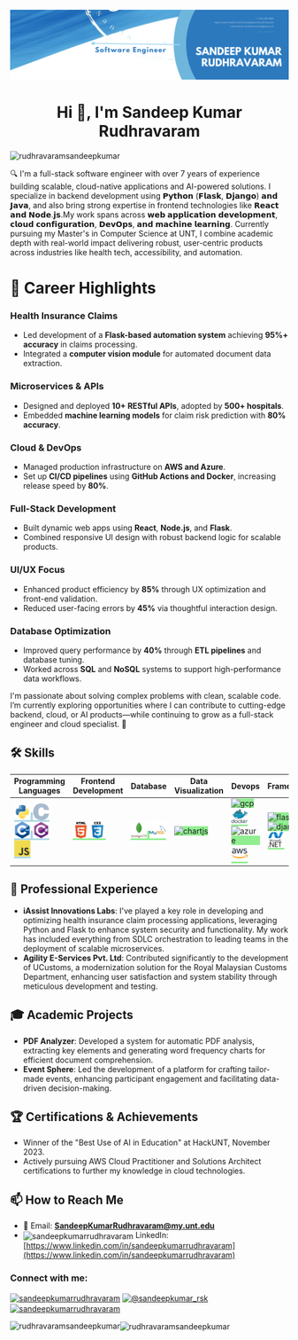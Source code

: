 ![MasterHead](https://raw.githubusercontent.com/rudhravaramsandeepkumar/images/main/Sandeepv2.png)
<!DOCTYPE html>
<html lang="en">
<head>
  <meta charset="UTF-8">
  <meta name="viewport" content="width=device-width, initial-scale=1.0">
</head>
<body>
<h1 align="center">Hi 👋, I'm Sandeep Kumar Rudhravaram</h1>
  <p align="left"> <img src="https://komarev.com/ghpvc/?username=rudhravaramsandeepkumar&label=Profile%20views&color=0e75b6&style=flat" alt="rudhravaramsandeepkumar" /> </p>
🔍 I'm a full-stack software engineer with over 7 years of experience building scalable, cloud-native applications and AI-powered solutions. I specialize in backend development using 𝗣𝘆𝘁𝗵𝗼𝗻 (𝗙𝗹𝗮𝘀𝗸, 𝗗𝗷𝗮𝗻𝗴𝗼) 𝗮𝗻𝗱 𝗝𝗮𝘃𝗮, and also bring strong expertise in frontend technologies like 𝗥𝗲𝗮𝗰𝘁 𝗮𝗻𝗱 𝗡𝗼𝗱𝗲.𝗷𝘀.My work spans across 𝘄𝗲𝗯 𝗮𝗽𝗽𝗹𝗶𝗰𝗮𝘁𝗶𝗼𝗻 𝗱𝗲𝘃𝗲𝗹𝗼𝗽𝗺𝗲𝗻𝘁, 𝗰𝗹𝗼𝘂𝗱 𝗰𝗼𝗻𝗳𝗶𝗴𝘂𝗿𝗮𝘁𝗶𝗼𝗻, 𝗗𝗲𝘃𝗢𝗽𝘀, 𝗮𝗻𝗱 𝗺𝗮𝗰𝗵𝗶𝗻𝗲 𝗹𝗲𝗮𝗿𝗻𝗶𝗻𝗴. Currently pursuing my Master's in Computer Science at UNT, I combine academic depth with real-world impact delivering robust, user-centric products across industries like health tech, accessibility, and automation.

# 💼 Career Highlights

### Health Insurance Claims  
- Led development of a **Flask-based automation system** achieving **95%+ accuracy** in claims processing.  
- Integrated a **computer vision module** for automated document data extraction.

### Microservices & APIs  
- Designed and deployed **10+ RESTful APIs**, adopted by **500+ hospitals**.  
- Embedded **machine learning models** for claim risk prediction with **80% accuracy**.

### Cloud & DevOps  
- Managed production infrastructure on **AWS and Azure**.  
- Set up **CI/CD pipelines** using **GitHub Actions and Docker**, increasing release speed by **80%**.

### Full-Stack Development  
- Built dynamic web apps using **React**, **Node.js**, and **Flask**.  
- Combined responsive UI design with robust backend logic for scalable products.

### UI/UX Focus  
- Enhanced product efficiency by **85%** through UX optimization and front-end validation.  
- Reduced user-facing errors by **45%** via thoughtful interaction design.

### Database Optimization  
- Improved query performance by **40%** through **ETL pipelines** and database tuning.  
- Worked across **SQL** and **NoSQL** systems to support high-performance data workflows.


I'm passionate about solving complex problems with clean, scalable code. I’m currently exploring opportunities where I can contribute to cutting-edge backend, cloud, or AI products—while continuing to grow as a full-stack engineer and cloud specialist. 🚀

  ## 🛠 Skills

| Programming Languages                                                                                          | Frontend Development                                                                                                        |Database               |Data Visualization                                                                                                        |Devops                                                                                                        |FrameWork                                                                                                        |Software                                                                                                        |Git                                                                                                        |
|---------------------------------------------------------------------------------------------------------------|-----------------------------------------------------------------------------------------------------------------------------|-----------------------------------------------------------------------------------------------------------------------------|-----------------------------------------------------------------------------------------------------------------------------|-----------------------------------------------------------------------------------------------------------------------------|-----------------------------------------------------------------------------------------------------------------------------|-----------------------------------------------------------------------------------------------------------------------------|-----------------------------------------------------------------------------------------------------------------------------|
| <span style="background-color: lightblue;"><img src="https://raw.githubusercontent.com/devicons/devicon/master/icons/python/python-original.svg" width="30" height="30"> <img src="https://raw.githubusercontent.com/devicons/devicon/master/icons/c/c-original.svg" width="30" height="30"> <img src="https://raw.githubusercontent.com/devicons/devicon/master/icons/cplusplus/cplusplus-original.svg" width="30" height="30"> <img src="https://raw.githubusercontent.com/devicons/devicon/master/icons/csharp/csharp-original.svg" width="30" height="30"> <img src="https://raw.githubusercontent.com/devicons/devicon/master/icons/javascript/javascript-original.svg" width="30" height="30"></span>| <span style="background-color: lightgreen;"><img src="https://raw.githubusercontent.com/devicons/devicon/master/icons/html5/html5-original-wordmark.svg" width="30" height="30"><img src="https://raw.githubusercontent.com/devicons/devicon/master/icons/css3/css3-original-wordmark.svg" width="30" height="30"> </span>   | <span style="background-color: lightgreen;"><img src="https://raw.githubusercontent.com/devicons/devicon/master/icons/mongodb/mongodb-original-wordmark.svg" alt="mongodb" width="30" height="30"> <img src="https://raw.githubusercontent.com/devicons/devicon/master/icons/mysql/mysql-original-wordmark.svg" alt="mysql" width="30" height="30"> </span>|<span style="background-color: lightgreen;"> <img src="https://www.chartjs.org/media/logo-title.svg" alt="chartjs" width="30" height="30"> </span>|<span style="background-color: lightgreen;"> <img src="https://www.vectorlogo.zone/logos/google_cloud/google_cloud-icon.svg" alt="gcp" width="30" height="30"> <img src="https://raw.githubusercontent.com/devicons/devicon/master/icons/docker/docker-original-wordmark.svg" alt="docker" width="30" height="30"> <img src="https://www.vectorlogo.zone/logos/microsoft_azure/microsoft_azure-icon.svg" alt="azure" width="30" height="30"> <img src="https://raw.githubusercontent.com/devicons/devicon/master/icons/amazonwebservices/amazonwebservices-original-wordmark.svg" alt="aws" width="30" height="30"> </span>| <span style="background-color: lightgreen;"> <img src="https://www.vectorlogo.zone/logos/pocoo_flask/pocoo_flask-icon.svg" alt="flask" width="30" height="30"> <img src="https://cdn.worldvectorlogo.com/logos/django.svg" alt="django" width="30" height="30" > <img src="https://raw.githubusercontent.com/devicons/devicon/master/icons/dot-net/dot-net-original-wordmark.svg" alt="dotnet" width="30" height="30"> </span>|<span style="background-color: lightgreen;"> <img src="https://www.vectorlogo.zone/logos/figma/figma-icon.svg" alt="figma" width="30" height="30" > <img src="https://www.vectorlogo.zone/logos/getpostman/getpostman-icon.svg" alt="postman" width="30" height="30" > </span>|<span style="background-color: lightgreen;"> <img src="https://www.vectorlogo.zone/logos/git-scm/git-scm-icon.svg" alt="git" width="30" height="30"> <img src="https://raw.githubusercontent.com/devicons/devicon/master/icons/linux/linux-original.svg" alt="linux" width="30" height="30"> </span>|


## 💼 Professional Experience
- **iAssist Innovations Labs**: I've played a key role in developing and optimizing health insurance claim processing applications, leveraging Python and Flask to enhance system security and functionality. My work has included everything from SDLC orchestration to leading teams in the deployment of scalable microservices.
- **Agility E-Services Pvt. Ltd**: Contributed significantly to the development of UCustoms, a modernization solution for the Royal Malaysian Customs Department, enhancing user satisfaction and system stability through meticulous development and testing.

## 🎓 Academic Projects
- **PDF Analyzer**: Developed a system for automatic PDF analysis, extracting key elements and generating word frequency charts for efficient document comprehension.
- **Event Sphere**: Led the development of a platform for crafting tailor-made events, enhancing participant engagement and facilitating data-driven decision-making.

## 🏆 Certifications & Achievements
- Winner of the "Best Use of AI in Education" at HackUNT, November 2023.
- Actively pursuing AWS Cloud Practitioner and Solutions Architect certifications to further my knowledge in cloud technologies.

## 📫 How to Reach Me
- 📄 Email: **SandeepKumarRudhravaram@my.unt.edu**
- <img align="center" src="https://raw.githubusercontent.com/rahuldkjain/github-profile-readme-generator/master/src/images/icons/Social/linked-in-alt.svg" alt="sandeepkumarrudhravaram" height="15" width="25" />  LinkedIn: [https://www.linkedin.com/in/sandeepkumarrudhravaram](https://www.linkedin.com/in/sandeepkumarrudhravaram)

<h3 align="left">Connect with me:</h3>
<p align="left">
<a href="https://linkedin.com/in/sandeepkumarrudhravaram" target="blank"><img align="center" src="https://raw.githubusercontent.com/rahuldkjain/github-profile-readme-generator/master/src/images/icons/Social/linked-in-alt.svg" alt="sandeepkumarrudhravaram" height="30" width="40" /></a>
<a href="https://www.hackerearth.com/@sandeepkumar_rsk" target="blank"><img align="center" src="https://raw.githubusercontent.com/rahuldkjain/github-profile-readme-generator/master/src/images/icons/Social/hackerearth.svg" alt="@sandeepkumar_rsk" height="30" width="40" /></a>
<a href="https://discord.gg/sandeepkumarrudhravaram" target="blank"><img align="center" src="https://raw.githubusercontent.com/rahuldkjain/github-profile-readme-generator/master/src/images/icons/Social/discord.svg" alt="sandeepkumarrudhravaram" height="30" width="40" /></a>
</p>

<p><img align="left" src="https://github-readme-stats.vercel.app/api/top-langs?username=rudhravaramsandeepkumar&show_icons=true&locale=en&layout=compact" alt="rudhravaramsandeepkumar" /></p>

<p><img align="center" src="https://github-readme-streak-stats.herokuapp.com/?user=rudhravaramsandeepkumar&" alt="rudhravaramsandeepkumar" /></p>
</body>
</html>
